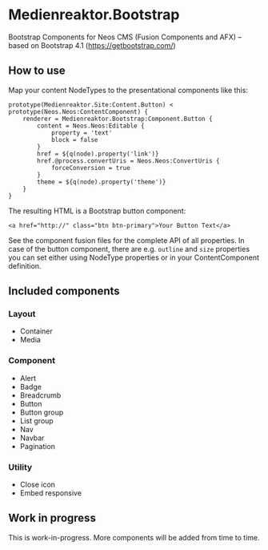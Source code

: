 # Medienreaktor.Bootstrap
Bootstrap Components for Neos CMS (Fusion Components and AFX) – based on Bootstrap 4.1 (https://getbootstrap.com/)

## How to use

Map your content NodeTypes to the presentational components like this:

```
prototype(Medienreaktor.Site:Content.Button) < prototype(Neos.Neos:ContentComponent) {
    renderer = Medienreaktor.Bootstrap:Component.Button {
        content = Neos.Neos:Editable {
            property = 'text'
            block = false
        }
        href = ${q(node).property('link')}
        href.@process.convertUris = Neos.Neos:ConvertUris {
            forceConversion = true
        }
        theme = ${q(node).property('theme')}
    }
}
```

The resulting HTML is a Bootstrap button component:

```
<a href="http://" class="btn btn-primary">Your Button Text</a>
```

See the component fusion files for the complete API of all properties. In case of the button component, there are e.g. ```outline``` and ```size``` properties you can set either using NodeType properties or in your ContentComponent definition.

## Included components

### Layout
+ Container
+ Media

### Component
+ Alert
+ Badge
+ Breadcrumb
+ Button
+ Button group
+ List group
+ Nav
+ Navbar
+ Pagination

### Utility
+ Close icon
+ Embed responsive

## Work in progress

This is work-in-progress. More components will be added from time to time.
